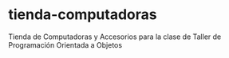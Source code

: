 # tienda-computadoras
Tienda de Computadoras y Accesorios para la clase de Taller de Programación Orientada a Objetos
